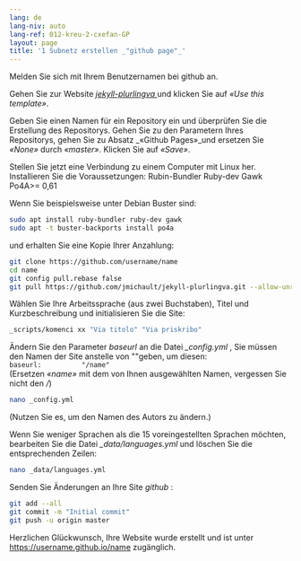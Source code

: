 ```yaml
---
lang: de
lang-niv: auto
lang-ref: 012-kreu-2-cxefan-GP
layout: page
title: '1 Subnetz erstellen _"github page"_'
---
```


Melden Sie sich mit Ihrem Benutzernamen bei github an.  

Gehen Sie zur Website [ _jekyll-plurlingva_ ](https://github.com/jmichault/jekyll-plurlingva)und klicken Sie auf _«Use this template»_.

Geben Sie einen Namen für ein Repository ein und überprüfen Sie die Erstellung des Repositorys.
Gehen Sie zu den Parametern Ihres Repositorys, gehen Sie zu Absatz _«Github Pages»_und ersetzen Sie _«None»_ durch _«master»_. Klicken Sie auf _«Save»_.

Stellen Sie jetzt eine Verbindung zu einem Computer mit Linux her.  
Installieren Sie die Voraussetzungen: Rubin-Bundler Ruby-dev Gawk Po4A>= 0,61

Wenn Sie beispielsweise unter Debian Buster sind:

```bash
sudo apt install ruby-bundler ruby-dev gawk
sudo apt -t buster-backports install po4a
```

und erhalten Sie eine Kopie Ihrer Anzahlung:

```bash
git clone https://github.com/username/name
cd name
git config pull.rebase false
git pull https://github.com/jmichault/jekyll-plurlingva.git --allow-unrelated-histories
```

Wählen Sie Ihre Arbeitssprache (aus zwei Buchstaben), Titel und Kurzbeschreibung und initialisieren Sie die Site:

```bash
_scripts/komenci xx "Via titolo" "Via priskribo"
```

Ändern Sie den Parameter _baseurl_ an die Datei _\_config.yml_ , Sie müssen den Namen der Site anstelle von ""geben, um diesen:  
    `baseurl:          "/name"`  
    (Ersetzen _«name»_ mit dem von Ihnen ausgewählten Namen, vergessen Sie nicht den _/_)

```bash
nano _config.yml
```
(Nutzen Sie es, um den Namen des Autors zu ändern.)

Wenn Sie weniger Sprachen als die 15 voreingestellten Sprachen möchten, bearbeiten Sie die Datei _\_data/languages.yml_ und löschen Sie die entsprechenden Zeilen:
```bash
nano _data/languages.yml
```

Senden Sie Änderungen an Ihre Site _github_ :
```bash
git add --all
git commit -m "Initial commit"
git push -u origin master
```

Herzlichen Glückwunsch, Ihre Website wurde erstellt und ist unter https://username.github.io/name zugänglich.

